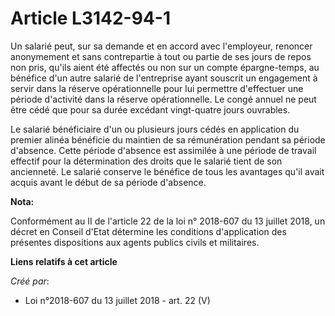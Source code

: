 # Article L3142-94-1

Un salarié peut, sur sa demande et en accord avec l'employeur, renoncer anonymement et sans contrepartie à tout ou partie de
ses jours de repos non pris, qu'ils aient été affectés ou non sur un compte épargne-temps, au bénéfice d'un autre salarié de
l'entreprise ayant souscrit un engagement à servir dans la réserve opérationnelle pour lui permettre d'effectuer une période
d'activité dans la réserve opérationnelle. Le congé annuel ne peut être cédé que pour sa durée excédant vingt-quatre jours
ouvrables.

Le salarié bénéficiaire d'un ou plusieurs jours cédés en application du premier alinéa bénéficie du maintien de sa
rémunération pendant sa période d'absence. Cette période d'absence est assimilée à une période de travail effectif pour la
détermination des droits que le salarié tient de son ancienneté. Le salarié conserve le bénéfice de tous les avantages qu'il
avait acquis avant le début de sa période d'absence.

**Nota:**

Conformément au II de l'article 22 de la loi n° 2018-607 du 13 juillet 2018, un décret en Conseil d'Etat détermine les
conditions d'application des présentes dispositions aux agents publics civils et militaires.

**Liens relatifs à cet article**

_Créé par_:

  - Loi n°2018-607 du 13 juillet 2018 - art. 22 (V)
